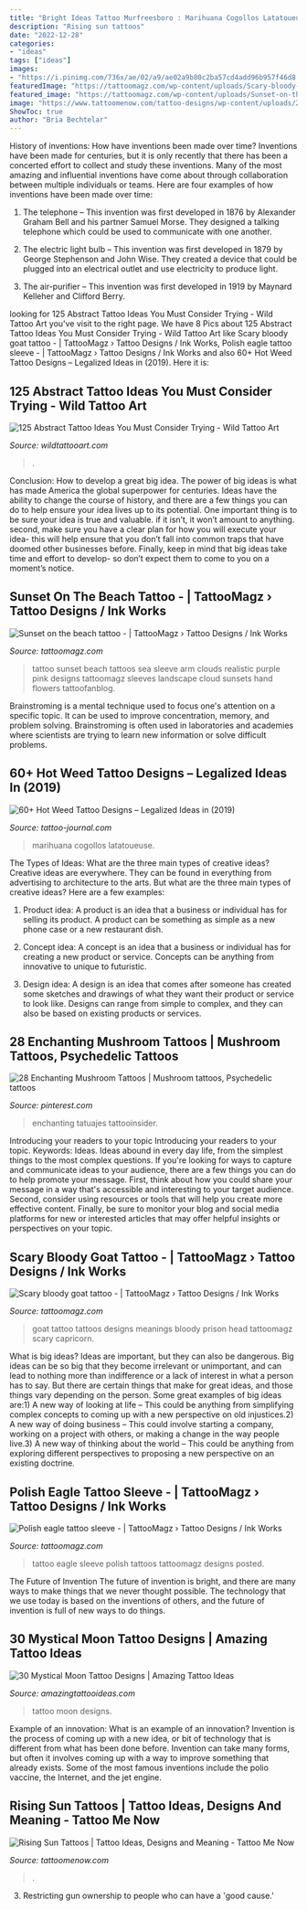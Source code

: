```yaml
---
title: "Bright Ideas Tattoo Murfreesboro : Marihuana Cogollos Latatoueuse"
description: "Rising sun tattoos"
date: "2022-12-28"
categories:
- "ideas"
tags: ["ideas"]
images:
- "https://i.pinimg.com/736x/ae/02/a9/ae02a9b80c2ba57cd4add96b957f46d8.jpg"
featuredImage: "https://tattoomagz.com/wp-content/uploads/Scary-bloody-goat-tattoo.jpg"
featured_image: "https://tattoomagz.com/wp-content/uploads/Sunset-on-the-beach-tattoo.jpg"
image: "https://www.tattoomenow.com/tattoo-designs/wp-content/uploads/2020/01/Rising-Sun-Tattoo-16.jpg"
ShowToc: true
author: "Bria Bechtelar"
---
```



History of inventions: How have inventions been made over time?
Inventions have been made for centuries, but it is only recently that there has been a concerted effort to collect and study these inventions. Many of the most amazing and influential inventions have come about through collaboration between multiple individuals or teams. Here are four examples of how inventions have been made over time:

1) The telephone – This invention was first developed in 1876 by Alexander Graham Bell and his partner Samuel Morse. They designed a talking telephone which could be used to communicate with one another.

2) The electric light bulb – This invention was first developed in 1879 by George Stephenson and John Wise. They created a device that could be plugged into an electrical outlet and use electricity to produce light.

3) The air-purifier – This invention was first developed in 1919 by Maynard Kelleher and Clifford Berry.

	

		
looking for 125 Abstract Tattoo Ideas You Must Consider Trying - Wild Tattoo Art you've visit to the right page. We have 8 Pics about 125 Abstract Tattoo Ideas You Must Consider Trying - Wild Tattoo Art like Scary bloody goat tattoo - | TattooMagz › Tattoo Designs / Ink Works, Polish eagle tattoo sleeve - | TattooMagz › Tattoo Designs / Ink Works and also 60+ Hot Weed Tattoo Designs – Legalized Ideas in (2019). Here it is:
		
    
## 125 Abstract Tattoo Ideas You Must Consider Trying - Wild Tattoo Art

<img loading=lazy src="https://www.wildtattooart.com/wp-content/uploads/2019/06/abstract-tattoo-33.jpg" onerror="this.onerror=null;this.src='https://tse3.mm.bing.net/th?id=OIP.4x6c9FG947DXeRbGe-HeKAHaMM&amp;pid=15.1';" alt="125 Abstract Tattoo Ideas You Must Consider Trying - Wild Tattoo Art">

_Source: wildtattooart.com_

>. 

	

Conclusion: How to develop a great big idea.
The power of big ideas is what has made America the global superpower for centuries. Ideas have the ability to change the course of history, and there are a few things you can do to help ensure your idea lives up to its potential.
One important thing is to be sure your idea is true and valuable. if it isn’t, it won’t amount to anything. second, make sure you have a clear plan for how you will execute your idea- this will help ensure that you don’t fall into common traps that have doomed other businesses before. Finally, keep in mind that big ideas take time and effort to develop- so don’t expect them to come to you on a moment’s notice.

    
## Sunset On The Beach Tattoo - | TattooMagz › Tattoo Designs / Ink Works

<img loading=lazy src="https://tattoomagz.com/wp-content/uploads/Sunset-on-the-beach-tattoo.jpg" onerror="this.onerror=null;this.src='https://tse3.mm.bing.net/th?id=OIP.Z89PTHncasL5k5vZtmTcfQHaH6&amp;pid=15.1';" alt="Sunset on the beach tattoo - | TattooMagz › Tattoo Designs / Ink Works">

_Source: tattoomagz.com_

>tattoo sunset beach tattoos sea sleeve arm clouds realistic purple pink designs tattoomagz sleeves landscape cloud sunsets hand flowers tattoofanblog. 

	

Brainstroming is a mental technique used to focus one's attention on a specific topic. It can be used to improve concentration, memory, and problem solving. Brainstroming is often used in laboratories and academies where scientists are trying to learn new information or solve difficult problems.

    
## 60+ Hot Weed Tattoo Designs – Legalized Ideas In (2019)

<img loading=lazy src="https://tattoo-journal.com/wp-content/uploads/2016/08/weed-tattoo32-768x768.jpg" onerror="this.onerror=null;this.src='https://tse4.mm.bing.net/th?id=OIP.TSiOQSuUk5KnqVTe3zpPkwHaHa&amp;pid=15.1';" alt="60+ Hot Weed Tattoo Designs – Legalized Ideas in (2019)">

_Source: tattoo-journal.com_

>marihuana cogollos latatoueuse. 

	

The Types of Ideas: What are the three main types of creative ideas?
Creative ideas are everywhere. They can be found in everything from advertising to architecture to the arts. But what are the three main types of creative ideas? Here are a few examples:
1. Product idea: A product is an idea that a business or individual has for selling its product. A product can be something as simple as a new phone case or a new restaurant dish.

2. Concept idea: A concept is an idea that a business or individual has for creating a new product or service. Concepts can be anything from innovative to unique to futuristic.

3. Design idea: A design is an idea that comes after someone has created some sketches and drawings of what they want their product or service to look like. Designs can range from simple to complex, and they can also be based on existing products or services.

    
## 28 Enchanting Mushroom Tattoos | Mushroom Tattoos, Psychedelic Tattoos

<img loading=lazy src="https://i.pinimg.com/736x/ae/02/a9/ae02a9b80c2ba57cd4add96b957f46d8.jpg" onerror="this.onerror=null;this.src='https://tse3.mm.bing.net/th?id=OIP.dgRYqMGOV1fWU_jN2skZ8AHaLU&amp;pid=15.1';" alt="28 Enchanting Mushroom Tattoos | Mushroom tattoos, Psychedelic tattoos">

_Source: pinterest.com_

>enchanting tatuajes tattooinsider. 

	

Introducing your readers to your topic
Introducing your readers to your topic. Keywords: Ideas. Ideas abound in every day life, from the simplest things to the most complex questions. If you're looking for ways to capture and communicate ideas to your audience, there are a few things you can do to help promote your message. First, think about how you could share your message in a way that's accessible and interesting to your target audience. Second, consider using resources or tools that will help you create more effective content. Finally, be sure to monitor your blog and social media platforms for new or interested articles that may offer helpful insights or perspectives on your topic.

    
## Scary Bloody Goat Tattoo - | TattooMagz › Tattoo Designs / Ink Works

<img loading=lazy src="https://tattoomagz.com/wp-content/uploads/Scary-bloody-goat-tattoo.jpg" onerror="this.onerror=null;this.src='https://tse3.mm.bing.net/th?id=OIP.kO43HC2JfqcCNvY_dOW3cAHaLH&amp;pid=15.1';" alt="Scary bloody goat tattoo - | TattooMagz › Tattoo Designs / Ink Works">

_Source: tattoomagz.com_

>goat tattoo tattoos designs meanings bloody prison head tattoomagz scary capricorn. 

	

What is big ideas?
Ideas are important, but they can also be dangerous. Big ideas can be so big that they become irrelevant or unimportant, and can lead to nothing more than indifference or a lack of interest in what a person has to say. But there are certain things that make for great ideas, and those things vary depending on the person. Some great examples of big ideas are:1) A new way of looking at life – This could be anything from simplifying complex concepts to coming up with a new perspective on old injustices.2) A new way of doing business – This could involve starting a company, working on a project with others, or making a change in the way people live.3) A new way of thinking about the world – This could be anything from exploring different perspectives to proposing a new perspective on an existing doctrine.

    
## Polish Eagle Tattoo Sleeve - | TattooMagz › Tattoo Designs / Ink Works

<img loading=lazy src="https://tattoomagz.com/wp-content/uploads/2014/02/Polish-eagle-tattoo-sleeve.jpg" onerror="this.onerror=null;this.src='https://tse3.mm.bing.net/th?id=OIP.cakCpQEbYHk-qdAVdO5eJgHaKm&amp;pid=15.1';" alt="Polish eagle tattoo sleeve - | TattooMagz › Tattoo Designs / Ink Works">

_Source: tattoomagz.com_

>tattoo eagle sleeve polish tattoos tattoomagz designs posted. 

	

The Future of Invention
The future of invention is bright, and there are many ways to make things that we never thought possible. The technology that we use today is based on the inventions of others, and the future of invention is full of new ways to do things.

    
## 30 Mystical Moon Tattoo Designs | Amazing Tattoo Ideas

<img loading=lazy src="https://amazingtattooideas.com/wp-content/uploads/2016/07/Symmetrical-Moon-Phases-Shoulder-Tattoo.jpg" onerror="this.onerror=null;this.src='https://tse1.mm.bing.net/th?id=OIP.RQOhDmhW7RETOBVh17f3VwHaHa&amp;pid=15.1';" alt="30 Mystical Moon Tattoo Designs | Amazing Tattoo Ideas">

_Source: amazingtattooideas.com_

>tattoo moon designs. 

	

Example of an innovation: What is an example of an innovation?
Invention is the process of coming up with a new idea, or bit of technology that is different from what has been done before. Invention can take many forms, but often it involves coming up with a way to improve something that already exists. Some of the most famous inventions include the polio vaccine, the Internet, and the jet engine.

    
## Rising Sun Tattoos | Tattoo Ideas, Designs And Meaning - Tattoo Me Now

<img loading=lazy src="https://www.tattoomenow.com/tattoo-designs/wp-content/uploads/2020/01/Rising-Sun-Tattoo-16.jpg" onerror="this.onerror=null;this.src='https://tse3.mm.bing.net/th?id=OIP.W6y9r8WxnHwisPRl9EK9FgHaJ-&amp;pid=15.1';" alt="Rising Sun Tattoos | Tattoo Ideas, Designs and Meaning - Tattoo Me Now">

_Source: tattoomenow.com_

>. 

	

3. Restricting gun ownership to people who can have a 'good cause.'

